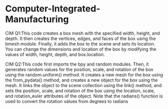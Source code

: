 # Computer-Integrated-Manufacturing
CIM Q1:This code creates a box mesh with the specified width, height, and depth. It then creates the vertices, edges, and faces of the box using the bmesh module. Finally, it adds the box to the scene and sets its location. You can change the dimensions and location of the box by modifying the values of width, height, depth, and box.location.

CIM Q2:This code first imports the bpy and random modules. Then, it generates random values for the position, scale, and rotation of the box using the random.uniform() method. It creates a new mesh for the box using the from_pydata() method, and creates a new object for the box using the mesh. It links the object to the scene collection using the link() method, and sets the position, scale, and rotation of the box using the location, scale, and rotation_euler attributes of the object.
Note that the radians() function is used to convert the rotation values from degrees to radians
